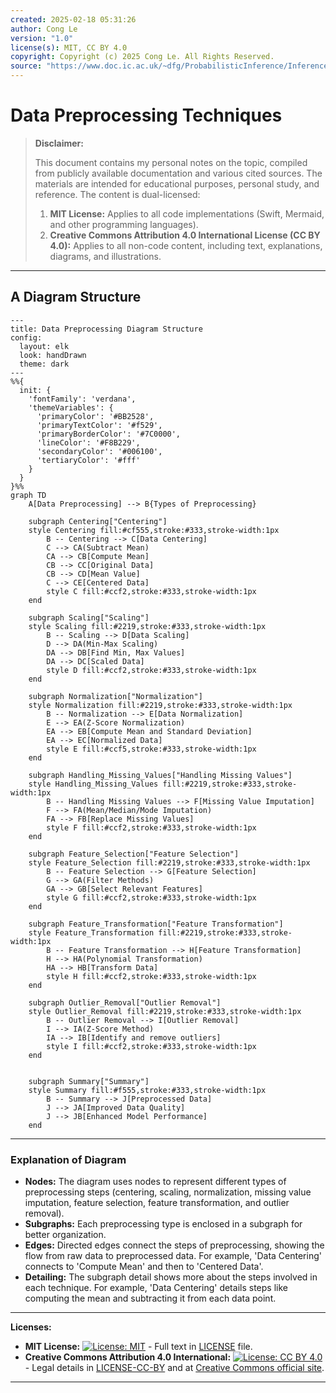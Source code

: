```yaml
---
created: 2025-02-18 05:31:26
author: Cong Le
version: "1.0"
license(s): MIT, CC BY 4.0
copyright: Copyright (c) 2025 Cong Le. All Rights Reserved.
source: "https://www.doc.ic.ac.uk/~dfg/ProbabilisticInference/InferenceAndMachineLearningNotes.pdf"
---
```




# Data Preprocessing Techniques
> **Disclaimer:**
>
> This document contains my personal notes on the topic,
> compiled from publicly available documentation and various cited sources.
> The materials are intended for educational purposes, personal study, and reference.
> The content is dual-licensed:
> 1. **MIT License:** Applies to all code implementations (Swift, Mermaid, and other programming languages).
> 2. **Creative Commons Attribution 4.0 International License (CC BY 4.0):** Applies to all non-code content, including text, explanations, diagrams, and illustrations.
---


## A Diagram Structure


```mermaid
---
title: Data Preprocessing Diagram Structure
config:
  layout: elk
  look: handDrawn
  theme: dark
---
%%{
  init: {
    'fontFamily': 'verdana',
    'themeVariables': {
      'primaryColor': '#BB2528',
      'primaryTextColor': '#f529',
      'primaryBorderColor': '#7C0000',
      'lineColor': '#F8B229',
      'secondaryColor': '#006100',
      'tertiaryColor': '#fff'
    }
  }
}%%
graph TD
    A[Data Preprocessing] --> B{Types of Preprocessing}
    
    subgraph Centering["Centering"]
    style Centering fill:#cf555,stroke:#333,stroke-width:1px
        B -- Centering --> C[Data Centering]
        C --> CA(Subtract Mean)
        CA --> CB[Compute Mean]
        CB --> CC[Original Data]
        CB --> CD[Mean Value]
        C --> CE[Centered Data]
        style C fill:#ccf2,stroke:#333,stroke-width:1px
    end

    subgraph Scaling["Scaling"]
    style Scaling fill:#2219,stroke:#333,stroke-width:1px
        B -- Scaling --> D[Data Scaling]
        D --> DA(Min-Max Scaling)
        DA --> DB[Find Min, Max Values]
        DA --> DC[Scaled Data]
        style D fill:#ccf2,stroke:#333,stroke-width:1px
    end
    
    subgraph Normalization["Normalization"]
    style Normalization fill:#2219,stroke:#333,stroke-width:1px
        B -- Normalization --> E[Data Normalization]
        E --> EA(Z-Score Normalization)
        EA --> EB[Compute Mean and Standard Deviation]
        EA --> EC[Normalized Data]
        style E fill:#ccf5,stroke:#333,stroke-width:1px
    end
        
    subgraph Handling_Missing_Values["Handling Missing Values"]
    style Handling_Missing_Values fill:#2219,stroke:#333,stroke-width:1px
        B -- Handling Missing Values --> F[Missing Value Imputation]
        F --> FA(Mean/Median/Mode Imputation)
        FA --> FB[Replace Missing Values]
        style F fill:#ccf2,stroke:#333,stroke-width:1px
    end

    subgraph Feature_Selection["Feature Selection"]
    style Feature_Selection fill:#2219,stroke:#333,stroke-width:1px
        B -- Feature Selection --> G[Feature Selection]
        G --> GA(Filter Methods)
        GA --> GB[Select Relevant Features]
        style G fill:#ccf2,stroke:#333,stroke-width:1px
    end
    
    subgraph Feature_Transformation["Feature Transformation"]
    style Feature_Transformation fill:#2219,stroke:#333,stroke-width:1px
        B -- Feature Transformation --> H[Feature Transformation]
        H --> HA(Polynomial Transformation)
        HA --> HB[Transform Data]
        style H fill:#ccf2,stroke:#333,stroke-width:1px
    end

    subgraph Outlier_Removal["Outlier Removal"]
    style Outlier_Removal fill:#2219,stroke:#333,stroke-width:1px
        B -- Outlier Removal --> I[Outlier Removal]
        I --> IA(Z-Score Method)
        IA --> IB[Identify and remove outliers]
        style I fill:#ccf2,stroke:#333,stroke-width:1px
    end
    

    subgraph Summary["Summary"]
    style Summary fill:#f555,stroke:#333,stroke-width:1px
        B -- Summary --> J[Preprocessed Data]
        J --> JA[Improved Data Quality]
        J --> JB[Enhanced Model Performance]
    end

```

----


### Explanation of Diagram

*   **Nodes:** The diagram uses nodes to represent different types of preprocessing steps (centering, scaling, normalization, missing value imputation, feature selection, feature transformation, and outlier removal).
*   **Subgraphs:** Each preprocessing type is enclosed in a subgraph for better organization.
*   **Edges:** Directed edges connect the steps of preprocessing, showing the flow from raw data to preprocessed data.  For example, 'Data Centering' connects to 'Compute Mean' and then to 'Centered Data'.
*   **Detailing:** The subgraph detail shows more about the steps involved in each technique. For example, 'Data Centering' details steps like computing the mean and subtracting it from each data point.




---
**Licenses:**

- **MIT License:**  [![License: MIT](https://img.shields.io/badge/License-MIT-yellow.svg)](LICENSE) - Full text in [LICENSE](LICENSE) file.
- **Creative Commons Attribution 4.0 International:** [![License: CC BY 4.0](https://licensebuttons.net/l/by/4.0/88x31.png)](LICENSE-CC-BY) - Legal details in [LICENSE-CC-BY](LICENSE-CC-BY) and at [Creative Commons official site](http://creativecommons.org/licenses/by/4.0/).

---